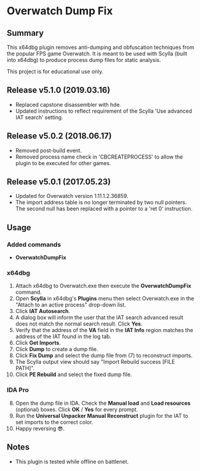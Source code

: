 # Overwatch Dump Fix

## Summary

This x64dbg plugin removes anti-dumping and obfuscation techniques from the popular FPS game Overwatch. It is meant to be used with Scylla (built into x64dbg) to produce process dump files for static analysis.

This project is for educational use only.

## Release v5.1.0 (2019.03.16)

- Replaced capstone disassembler with hde.
- Updated instructions to reflect requirement of the Scylla 'Use advanced IAT search' setting.

## Release v5.0.2 (2018.06.17)

- Removed post-build event.
- Removed process name check in 'CBCREATEPROCESS' to allow the plugin to be executed for other games.

## Release v5.0.1 (2017.05.23)

- Updated for Overwatch version 1.11.1.2.36859.
- The import address table is no longer terminated by two null pointers. The second null has been replaced with a pointer to a 'ret 0' instruction.

## Usage

### Added commands

- **OverwatchDumpFix**

### x64dbg

1. Attach x64dbg to Overwatch.exe then execute the **OverwatchDumpFix** command.
2. Open **Scylla** in x64dbg's **Plugins** menu then select Overwatch.exe in the "Attach to an active process" drop-down list.
3. Click **IAT Autosearch**.
4. A dialog box will inform the user that the IAT search advanced result does not match the normal search result. Click **Yes**.
5. Verify that the address of the **VA** field in the **IAT Info** region matches the address of the IAT found in the log tab.
6. Click **Get Imports**.
7. Click **Dump** to create a dump file.
8. Click **Fix Dump** and select the dump file from (7) to reconstruct imports.
9. The Scylla output view should say "Import Rebuild success [FILE PATH]".
10. Click **PE Rebuild** and select the fixed dump file.

### IDA Pro

8. Open the dump file in IDA. Check the **Manual load** and **Load resources** (optional) boxes.  Click **OK** / **Yes** for every prompt.
9. Run the **Universal Unpacker Manual Reconstruct** plugin for the IAT to set imports to the correct color.
10. Happy reversing :sunglasses:.

## Notes

- This plugin is tested while offline on battlenet.
